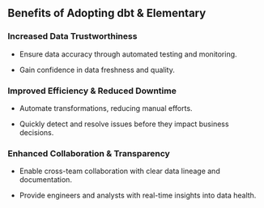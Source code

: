 ## Benefits of Adopting dbt & Elementary

### Increased Data Trustworthiness

- Ensure data accuracy through automated testing and monitoring.

- Gain confidence in data freshness and quality.

###  Improved Efficiency & Reduced Downtime

- Automate transformations, reducing manual efforts.

- Quickly detect and resolve issues before they impact business decisions.

### Enhanced Collaboration & Transparency

- Enable cross-team collaboration with clear data lineage and documentation.

- Provide engineers and analysts with real-time insights into data health.

